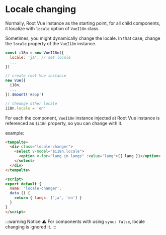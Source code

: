 # Locale changing

Normally, Root Vue instance as the starting point, for all child components, it localize with `locale` option of `VueI18n` class.

Sometimes, you might dynamically change the locale. In that case, change the `locale` property of the `VueI18n` instance.


```js
const i18n = new VueI18n({
  locale: 'ja', // set locale
  ...
})

// create root Vue instance
new Vue({
  i18n,
  ...
}).$mount('#app')

// cheange other locale
i18n.locale = 'en'
```

For each the component, `VueI18n` instance injected at Root Vue instance is referenced as `$i18n` property, so you can change with it.

example:

```html
<tempalte>
  <div class="locale-changer">
    <select v-model="$i18n.locale">
      <option v-for="lang in langs" :value="lang">{{ lang }}</option>
    </select>
  </div>
</tempalte>

<script>
export default {
  name: 'locale-changer',
  data () {
    return { langs: ['ja', 'en'] }
  }
}
</script>
```

:::warning Notice
:warning: For components with using `sync: false`, locale changing is ignored it.
:::
